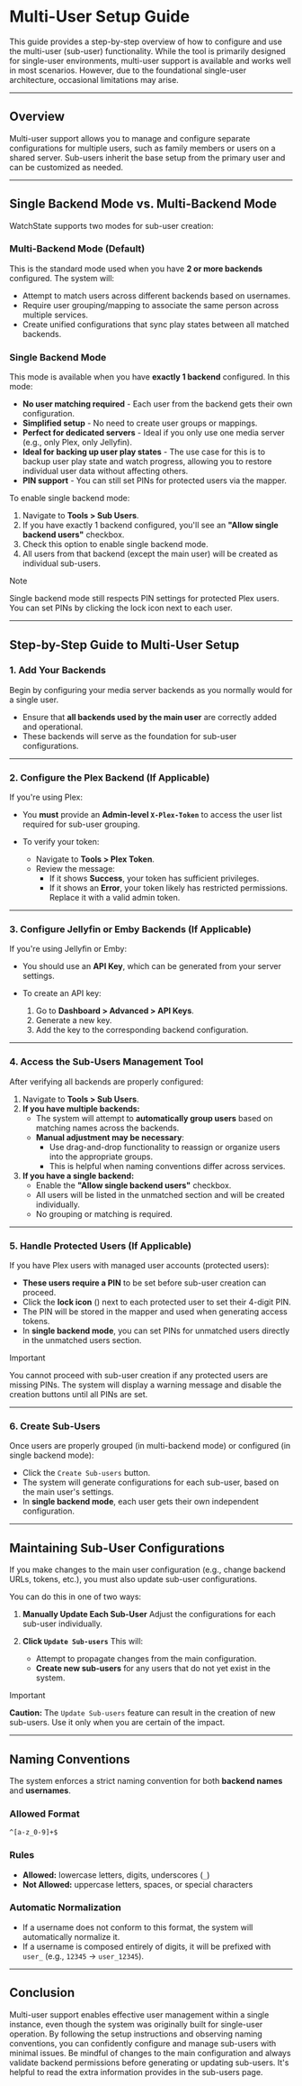 # Multi-User Setup Guide

This guide provides a step-by-step overview of how to configure and use the multi-user (sub-user) functionality. While
the tool is primarily designed for single-user environments, multi-user support is available and works well in most
scenarios. However, due to the foundational single-user architecture, occasional limitations may arise.

---

## Overview

Multi-user support allows you to manage and configure separate configurations for multiple users, such as family members
or users on a shared server. Sub-users inherit the base setup from the primary user and can be customized as needed.

---

## Single Backend Mode vs. Multi-Backend Mode

WatchState supports two modes for sub-user creation:

### Multi-Backend Mode (Default)

This is the standard mode used when you have **2 or more backends** configured. The system will:

* Attempt to match users across different backends based on usernames.
* Require user grouping/mapping to associate the same person across multiple services.
* Create unified configurations that sync play states between all matched backends.

### Single Backend Mode

This mode is available when you have **exactly 1 backend** configured. In this mode:

* **No user matching required** - Each user from the backend gets their own configuration.
* **Simplified setup** - No need to create user groups or mappings.
* **Perfect for dedicated servers** - Ideal if you only use one media server (e.g., only Plex, only Jellyfin).
* **Ideal for backing up user play states** - The use case for this is to backup user play state and watch progress,
  allowing you to restore individual user data without affecting others.
* **PIN support** - You can still set PINs for protected users via the mapper.

To enable single backend mode:

1. Navigate to **<!--i:fa-tools--> Tools > <!--i:fa-users--> Sub Users**.
2. If you have exactly 1 backend configured, you'll see an **"Allow single backend users"** checkbox.
3. Check this option to enable single backend mode.
4. All users from that backend (except the main user) will be created as individual sub-users.

> [!NOTE]
> Single backend mode still respects PIN settings for protected Plex users. You can set PINs by clicking the lock icon
> next to each user.

---

## Step-by-Step Guide to Multi-User Setup

### 1. Add Your Backends

Begin by configuring your media server backends as you normally would for a single user.

* Ensure that **all backends used by the main user** are correctly added and operational.
* These backends will serve as the foundation for sub-user configurations.

---

### 2. Configure the Plex Backend (If Applicable)

If you're using Plex:

* You **must** provide an **Admin-level `X-Plex-Token`** to access the user list required for sub-user grouping.
* To verify your token:

    * Navigate to **<!--i:fa-tools--> Tools > <!--i:fa-key--> Plex Token**.
    * Review the message:
        * If it shows **Success**, your token has sufficient privileges.
        * If it shows an **Error**, your token likely has restricted permissions. Replace it with a valid admin token.

---

### 3. Configure Jellyfin or Emby Backends (If Applicable)

If you're using Jellyfin or Emby:

* You should use an **API Key**, which can be generated from your server settings.
* To create an API key:

    1. Go to **Dashboard > Advanced > API Keys**.
    2. Generate a new key.
    3. Add the key to the corresponding backend configuration.

---

### 4. Access the Sub-Users Management Tool

After verifying all backends are properly configured:

1. Navigate to **<!--i:fa-tools--> Tools > <!--i:fa-users--> Sub Users**.
2. **If you have multiple backends:**
    * The system will attempt to **automatically group users** based on matching names across the backends.
    * **Manual adjustment may be necessary**:
        * Use drag-and-drop functionality to reassign or organize users into the appropriate groups.
        * This is helpful when naming conventions differ across services.
3. **If you have a single backend:**
    * Enable the **"Allow single backend users"** checkbox.
    * All users will be listed in the unmatched section and will be created individually.
    * No grouping or matching is required.

---

### 5. Handle Protected Users (If Applicable)

If you have Plex users with managed user accounts (protected users):

* **These users require a PIN** to be set before sub-user creation can proceed.
* Click the **lock icon** (<!--i:fa-lock-open-->) next to each protected user to set their 4-digit PIN.
* The PIN will be stored in the mapper and used when generating access tokens.
* In **single backend mode**, you can set PINs for unmatched users directly in the unmatched users section.

> [!IMPORTANT]
> You cannot proceed with sub-user creation if any protected users are missing PINs. The system will display a warning
> message and disable the creation buttons until all PINs are set.

---

### 6. Create Sub-Users

Once users are properly grouped (in multi-backend mode) or configured (in single backend mode):

* Click the `Create Sub-users` button.
* The system will generate configurations for each sub-user, based on the main user's settings.
* In **single backend mode**, each user gets their own independent configuration.

---

## Maintaining Sub-User Configurations

If you make changes to the main user configuration (e.g., change backend URLs, tokens, etc.), you must also update
sub-user configurations.

You can do this in one of two ways:

1. **Manually Update Each Sub-User**
   Adjust the configurations for each sub-user individually.

2. **Click `Update Sub-users`**
   This will:

    * Attempt to propagate changes from the main configuration.
    * **Create new sub-users** for any users that do not yet exist in the system.

> [!IMPORTANT]
> **Caution:** The `Update Sub-users` feature can result in the creation of new sub-users. Use it only when you are
> certain of the impact.

---

## Naming Conventions

The system enforces a strict naming convention for both **backend names** and **usernames**.

### Allowed Format

```
^[a-z_0-9]+$
```

### Rules

* **Allowed:** lowercase letters, digits, underscores (`_`)
* **Not Allowed:** uppercase letters, spaces, or special characters

### Automatic Normalization

* If a username does not conform to this format, the system will automatically normalize it.
* If a username is composed entirely of digits, it will be prefixed with `user_` (e.g., `12345` → `user_12345`).

---

## Conclusion

Multi-user support enables effective user management within a single instance, even though the system was originally
built for single-user operation. By following the setup instructions and observing naming conventions, you can
confidently configure and manage sub-users with minimal issues. Be mindful of changes to the main configuration and
always validate backend permissions before generating or updating sub-users. It's helpful to read the extra information
provides in the sub-users page.
